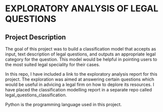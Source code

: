 # EXPLORATORY ANALYSIS OF LEGAL QUESTIONS

## Project Description
The goal of this project was to build a classification model that accepts as input, text description of legal questions, and outputs an appropriate legal category for the question. This model would be helpful in pointing users to the most suited legal speciality for their cases.

In this repo, I have included a link to the exploratory analysis report for this project. The exploration was aimed at answering certain questions which would be useful in advicing a legal firm on how to deplore its resources. I have placed the classification modelling report in a separate repo called legal_questions_classification.

Python is the programming language used in this project. 
